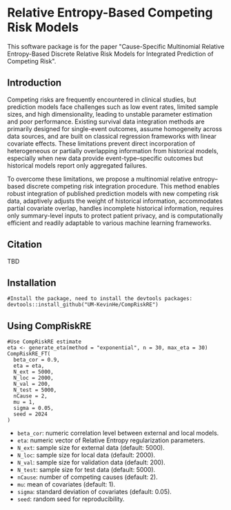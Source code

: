 # Relative Entropy-Based Competing Risk Models

This software package is for the paper "Cause-Specific Multinomial Relative Entropy-Based Discrete Relative Risk Models for Integrated Prediction of Competing Risk".

## Introduction

Competing risks are frequently encountered in clinical studies, but prediction models face challenges such as low event rates, limited sample sizes, and high dimensionality, leading to unstable parameter estimation and poor performance. Existing survival data integration methods are primarily designed for single-event outcomes, assume homogeneity across data sources, and are built on classical regression frameworks with linear covariate effects. These limitations prevent direct incorporation of heterogeneous or partially overlapping information from historical models, especially when new data provide event-type–specific outcomes but historical models report only aggregated failures.

To overcome these limitations, we propose a multinomial relative entropy–based discrete competing risk integration procedure. This method enables robust integration of published prediction models with new competing risk data, adaptively adjusts the weight of historical information, accommodates partial covariate overlap, handles incomplete historical information, requires only summary-level inputs to protect patient privacy, and is computationally efficient and readily adaptable to various machine learning frameworks.

## Citation

TBD

## Installation

```
#Install the package, need to install the devtools packages:
devtools::install_github("UM-KevinHe/CompRiskRE")
```

## Using CompRiskRE

```
#Use CompRiskRE estimate
eta <- generate_eta(method = "exponential", n = 30, max_eta = 30)
CompRiskRE_FT(
  beta_cor = 0.9,
  eta = eta,
  N_ext = 5000,
  N_loc = 2000,
  N_val = 200,
  N_test = 5000,
  nCause = 2,
  mu = 1,
  sigma = 0.05,
  seed = 2024
)
```
- `beta_cor`: numeric correlation level between external and local models.
- `eta`: numeric vector of Relative Entropy regularization parameters.  
- `N_ext`: sample size for external data (default: 5000).  
- `N_loc`: sample size for local data (default: 2000).  
- `N_val`: sample size for validation data (default: 200).  
- `N_test`: sample size for test data (default: 5000).  
- `nCause`: number of competing causes (default: 2).  
- `mu`: mean of covariates (default: 1).  
- `sigma`: standard deviation of covariates (default: 0.05).  
- `seed`: random seed for reproducibility.  

